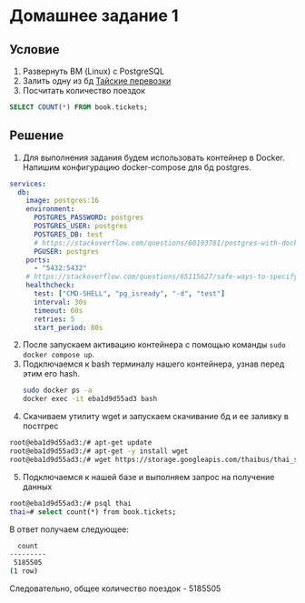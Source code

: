 # Домашнее задание 1

## Условие
1. Развернуть ВМ (Linux) с PostgreSQL
2. Залить одну из бд [Тайские перевозки](https://github.com/aeuge/postgres16book/tree/main/database)
3. Посчитать количество поездок 
```sql
SELECT COUNT(*) FROM book.tickets;
```

## Решение
1. Для выполнения задания будем использовать контейнер в Docker. Напишим конфигурацию docker-compose для бд postgres.
```yaml
services:
  db:
    image: postgres:16
    environment:
      POSTGRES_PASSWORD: postgres
      POSTGRES_USER: postgres
      POSTGRES_DB: test
      # https://stackoverflow.com/questions/60193781/postgres-with-docker-compose-gives-fatal-role-root-does-not-exist-error/60194261#60194261
      PGUSER: postgres
    ports:
      - "5432:5432"
    # https://stackoverflow.com/questions/65115627/safe-ways-to-specify-postgres-parameters-for-healthchecks-in-docker-compose
    healthcheck:
      test: ["CMD-SHELL", "pg_isready", "-d", "test"]
      interval: 30s
      timeout: 60s
      retries: 5
      start_period: 80s  
```
2. После запускаем активацию контейнера с помощью команды `sudo docker compose up`.
3. Подключаемся к bash терминалу нашего контейнера, узнав перед этим его hash.
   ```bash
   sudo docker ps -a
   docker exec -it eba1d9d55ad3 bash
   ```
4. Скачиваем утилиту wget и запускаем скачивание бд и ее заливку в постгрес
```bash
root@eba1d9d55ad3:/# apt-get update
root@eba1d9d55ad3:/# apt-get -y install wget
root@eba1d9d55ad3:/# wget https://storage.googleapis.com/thaibus/thai_small.tar.gz && tar -xf thai_small.tar.gz && psql < thai.sql
```
5. Подключаемся к нашей базе и выполняем запрос на получение данных
```bash
root@eba1d9d55ad3:/# psql thai
thai=# select count(*) from book.tickets;
```
В ответ получаем следующее:
```bash
  count  
---------
 5185505
(1 row)
```
Следовательно, общее количество поездок - 5185505
